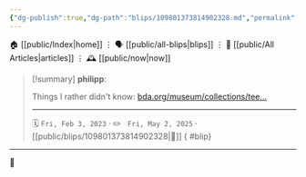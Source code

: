 ```yaml
---
{"dg-publish":true,"dg-path":"blips/109801373814902328.md","permalink":"/blips/109801373814902328/","title":"philipp on mastodon @ 2023-02-03"}
---
```



<div class="transclusion internal-embed is-loaded"><div class="markdown-embed">




🏠 [[public/Index\|home]]  ⋮ 🗣️ [[public/all-blips\|blips]] ⋮  📝 [[public/All Articles\|articles]]  ⋮ 🕰️ [[public/now\|now]]


</div></div>


> [!summary] **philipp**:
>
> Things I rather didn't know: [bda.org/museum/collections/tee…](https://bda.org/museum/collections/teeth-and-dentures/waterloo-teeth)
> - - -
>
> 🗓️ <code>Fri, Feb 3, 2023</code>  · ✏️ <code> Fri, May 2, 2025</code>  · [[public/blips/109801373814902328\|🔗]]
{ #blip}


- - -

 👾
